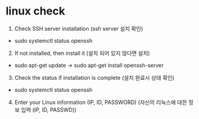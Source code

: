 # linux check
1.  Check SSH server installation (ssh server 설치 확인)
   - sudo systemctl status openssh
2.  If not installed, then install it (설치 되어 있지 않다면 설치)
   - sudo apt-get update -> sudo apt-get install openssh-server
3.  Check the status if installation is complete (설치 완료시 상태 확인)
   - sudo systemctl status openssh
4.  Enter your Linux information (IP, ID, PASSWORD) (자신의 리눅스에 대한 정보 입력 (IP, ID, PASSWD))
